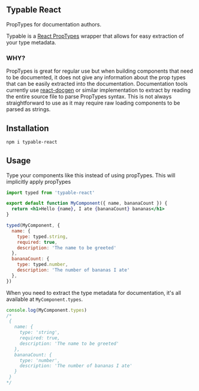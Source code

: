 ## Typable React

PropTypes for documentation authors.

Typable is a [React PropTypes][1] wrapper that allows for easy extraction of your type metadata.

### WHY?
PropTypes is great for regular use but when building components that need to be documented, it
does not give any information about the prop types that can be easily extracted into the
documentation. Documentation tools currently use [react-docgen][2] or similar implementation
to extract by reading the entire source file to parse PropTypes syntax. This is not always straightforward to use as it may require raw loading components to be parsed as strings.

## Installation

```sh
npm i typable-react
```

## Usage
Type your components like this instead of using propTypes. This will implicitly apply propTypes

```jsx
import typed from 'typable-react'

export default function MyComponent({ name, bananaCount }) {
  return <h1>Hello {name}, I ate {bananaCount} bananas</h1>
}

typed(MyComponent, {
  name: {
    type: typed.string,
    required: true,
    description: 'The name to be greeted'
  },
  bananaCount: {
    type: typed.number,
    description: 'The number of bananas I ate'
  },
})
```

When you need to extract the type metadata for documentation, it's all available at `MyComponent.types`.

```js
console.log(MyComponent.types)
/*
 {
   name: {
     type: 'string',
     required: true,
     description: 'The name to be greeted'
   },
   bananaCount: {
     type: 'number',
     description: 'The number of bananas I ate'
   }
 }
*/
```

[1]: https://github.com/facebook/prop-types
[2]: https://github.com/reactjs/react-docgen/
